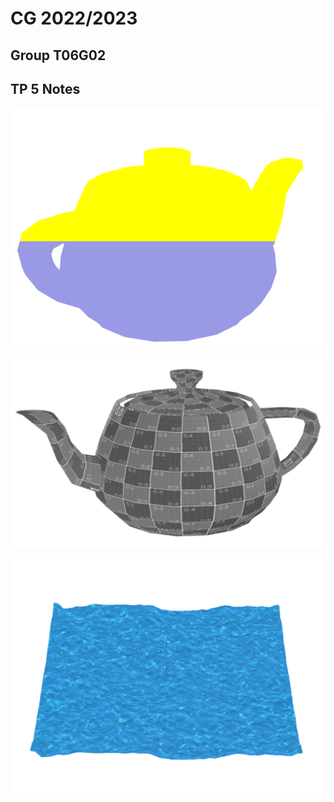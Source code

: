 # CG 2022/2023

## Group T06G02

## TP 5 Notes

![Screenshot 1](screenshots/cg-t06g02-tp5-1.png)

![Screenshot 2](screenshots/cg-t06g02-tp5-2.png)

![Screenshot 3](screenshots/cg-t06g02-tp5-3.png)
